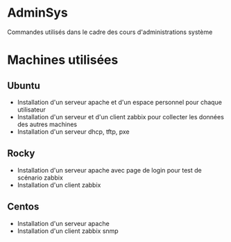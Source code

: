 # AdminSys
Commandes utilisés dans le cadre des cours d'administrations système

# Machines utilisées
## Ubuntu
  - Installation d'un serveur apache et d'un espace personnel pour chaque utilisateur
  - Installation d'un serveur et d'un client zabbix pour collecter les données des autres machines
  - Installation d'un serveur dhcp, tftp, pxe

## Rocky
  - Installation d'un serveur apache avec page de login pour test de scénario zabbix
  - Installation d'un client zabbix

## Centos
  - Installation d'un serveur apache
  - Installation d'un client zabbix snmp
